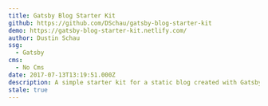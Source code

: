 ```yaml
---
title: Gatsby Blog Starter Kit
github: https://github.com/DSchau/gatsby-blog-starter-kit
demo: https://gatsby-blog-starter-kit.netlify.com/
author: Dustin Schau
ssg:
  - Gatsby
cms:
  - No Cms
date: 2017-07-13T13:19:51.000Z
description: A simple starter kit for a static blog created with Gatsby
stale: true
---
```

